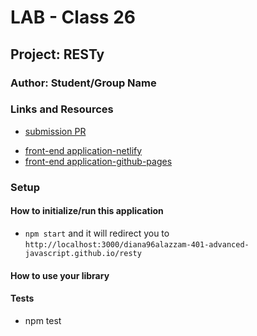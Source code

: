 # LAB - Class 26

## Project: RESTy

### Author: Student/Group Name

### Links and Resources

- [submission PR](https://github.com/diana96alazzam-401-advanced-javascript/resty/pull/1/)
<!-- - [ci/cd](http://xyz.com) (GitHub Actions) 
- [back-end server url](http://xyz.com) (when applicable)  -->
- [front-end application-netlify](https://vibrant-jepsen-7190df.netlify.app/) 
- [front-end application-github-pages](https://diana96alazzam-401-advanced-javascript.github.io/resty/) 


### Setup

<!-- #### `.env` requirement -->

<!-- - `PORT` - 3000 -->
<!-- - `MONGODB_URI` - URL to the running mongo instance/db -->

#### How to initialize/run this application

- `npm start` and it will redirect you to `http://localhost:3000/diana96alazzam-401-advanced-javascript.github.io/resty`

#### How to use your library

#### Tests

- npm test

